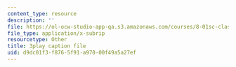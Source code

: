 ```yaml
---
content_type: resource
description: ''
file: https://ol-ocw-studio-app-qa.s3.amazonaws.com/courses/8-01sc-classical-mechanics-fall-2016/d9dc01f3f8765f91a97000f49a5a27ef_7Mv5hT1nugQ.vtt
file_type: application/x-subrip
resourcetype: Other
title: 3play caption file
uid: d9dc01f3-f876-5f91-a970-00f49a5a27ef
---
```

